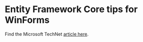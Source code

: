 # Entity Framework Core tips for WinForms

Find the Microsoft TechNet [article here](https://social.technet.microsoft.com/wiki/contents/articles/53635.entity-framework-corewindows-forms-tips-and-tricks.aspx).
